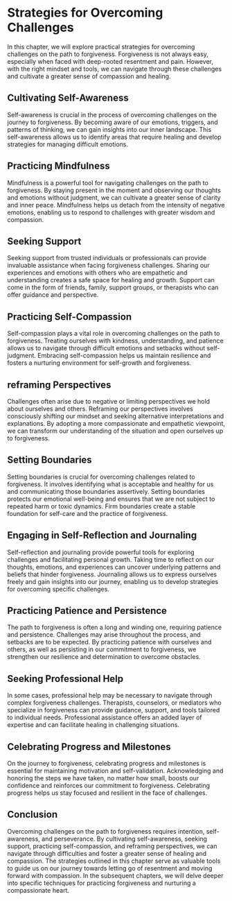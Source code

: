 Strategies for Overcoming Challenges
=============================================

In this chapter, we will explore practical strategies for overcoming challenges on the path to forgiveness. Forgiveness is not always easy, especially when faced with deep-rooted resentment and pain. However, with the right mindset and tools, we can navigate through these challenges and cultivate a greater sense of compassion and healing.

Cultivating Self-Awareness
--------------------------

Self-awareness is crucial in the process of overcoming challenges on the journey to forgiveness. By becoming aware of our emotions, triggers, and patterns of thinking, we can gain insights into our inner landscape. This self-awareness allows us to identify areas that require healing and develop strategies for managing difficult emotions.

Practicing Mindfulness
----------------------

Mindfulness is a powerful tool for navigating challenges on the path to forgiveness. By staying present in the moment and observing our thoughts and emotions without judgment, we can cultivate a greater sense of clarity and inner peace. Mindfulness helps us detach from the intensity of negative emotions, enabling us to respond to challenges with greater wisdom and compassion.

Seeking Support
---------------

Seeking support from trusted individuals or professionals can provide invaluable assistance when facing forgiveness challenges. Sharing our experiences and emotions with others who are empathetic and understanding creates a safe space for healing and growth. Support can come in the form of friends, family, support groups, or therapists who can offer guidance and perspective.

Practicing Self-Compassion
--------------------------

Self-compassion plays a vital role in overcoming challenges on the path to forgiveness. Treating ourselves with kindness, understanding, and patience allows us to navigate through difficult emotions and setbacks without self-judgment. Embracing self-compassion helps us maintain resilience and fosters a nurturing environment for self-growth and forgiveness.

reframing Perspectives
----------------------

Challenges often arise due to negative or limiting perspectives we hold about ourselves and others. Reframing our perspectives involves consciously shifting our mindset and seeking alternative interpretations and explanations. By adopting a more compassionate and empathetic viewpoint, we can transform our understanding of the situation and open ourselves up to forgiveness.

Setting Boundaries
------------------

Setting boundaries is crucial for overcoming challenges related to forgiveness. It involves identifying what is acceptable and healthy for us and communicating those boundaries assertively. Setting boundaries protects our emotional well-being and ensures that we are not subject to repeated harm or toxic dynamics. Firm boundaries create a stable foundation for self-care and the practice of forgiveness.

Engaging in Self-Reflection and Journaling
------------------------------------------

Self-reflection and journaling provide powerful tools for exploring challenges and facilitating personal growth. Taking time to reflect on our thoughts, emotions, and experiences can uncover underlying patterns and beliefs that hinder forgiveness. Journaling allows us to express ourselves freely and gain insights into our journey, enabling us to develop strategies for overcoming specific challenges.

Practicing Patience and Persistence
-----------------------------------

The path to forgiveness is often a long and winding one, requiring patience and persistence. Challenges may arise throughout the process, and setbacks are to be expected. By practicing patience with ourselves and others, as well as persisting in our commitment to forgiveness, we strengthen our resilience and determination to overcome obstacles.

Seeking Professional Help
-------------------------

In some cases, professional help may be necessary to navigate through complex forgiveness challenges. Therapists, counselors, or mediators who specialize in forgiveness can provide guidance, support, and tools tailored to individual needs. Professional assistance offers an added layer of expertise and can facilitate healing in challenging situations.

Celebrating Progress and Milestones
-----------------------------------

On the journey to forgiveness, celebrating progress and milestones is essential for maintaining motivation and self-validation. Acknowledging and honoring the steps we have taken, no matter how small, boosts our confidence and reinforces our commitment to forgiveness. Celebrating progress helps us stay focused and resilient in the face of challenges.

Conclusion
----------

Overcoming challenges on the path to forgiveness requires intention, self-awareness, and perseverance. By cultivating self-awareness, seeking support, practicing self-compassion, and reframing perspectives, we can navigate through difficulties and foster a greater sense of healing and compassion. The strategies outlined in this chapter serve as valuable tools to guide us on our journey towards letting go of resentment and moving forward with compassion. In the subsequent chapters, we will delve deeper into specific techniques for practicing forgiveness and nurturing a compassionate heart.
